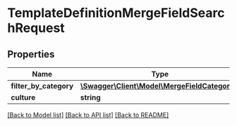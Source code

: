 # TemplateDefinitionMergeFieldSearchRequest

## Properties
Name | Type | Description | Notes
------------ | ------------- | ------------- | -------------
**filter_by_category** | [**\Swagger\Client\Model\MergeFieldCategory[]**](MergeFieldCategory.md) |  | [optional] 
**culture** | **string** |  | [optional] 

[[Back to Model list]](../README.md#documentation-for-models) [[Back to API list]](../README.md#documentation-for-api-endpoints) [[Back to README]](../README.md)


